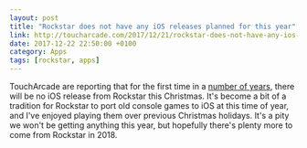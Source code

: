 ```yaml
--- 
layout: post 
title: "Rockstar does not have any iOS releases planned for this year" 
link: http://toucharcade.com/2017/12/21/rockstar-does-not-have-any-ios-releases-planned-for-this-year/
date: 2017-12-22 22:50:00 +0100 
category: Apps 
tags: [rockstar, apps] 
--- 
```


TouchArcade are reporting that for the first time in a [number of years][rockstars], there will be no iOS release from Rockstar this Christmas. It's become a bit of a tradition for Rockstar to port old console games to iOS at this time of year, and I've enjoyed playing them over previous Christmas holidays. It's a pity we won't be getting anything this year, but hopefully there's plenty more to come from Rockstar in 2018.

[rockstars]:http://colm.io/2016/12/08/bully-coming-to-mobile/